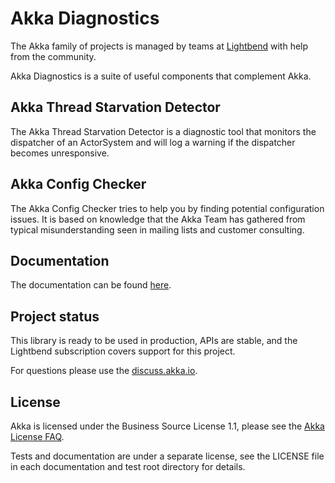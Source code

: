 # Akka Diagnostics

The Akka family of projects is managed by teams at [Lightbend](https://lightbend.com/) with help from the community.

Akka Diagnostics is a suite of useful components that complement Akka.

## Akka Thread Starvation Detector

The Akka Thread Starvation Detector is a diagnostic tool that monitors the dispatcher of an ActorSystem and will log a warning if the dispatcher becomes unresponsive.

## Akka Config Checker

The Akka Config Checker tries to help you by finding potential configuration issues. It is based on knowledge that the Akka Team has gathered from typical misunderstanding seen in mailing lists and customer consulting.

## Documentation

The documentation can be found [here](https://doc.akka.io/libraries/akka-diagnostics/current/index.html).

## Project status

This library is ready to be used in production, APIs are stable, and the Lightbend subscription covers support for this project.

For questions please use the [discuss.akka.io](https://discuss.akka.io).

## License

Akka is licensed under the Business Source License 1.1, please see the [Akka License FAQ](https://www.lightbend.com/akka/license-faq).

Tests and documentation are under a separate license, see the LICENSE file in each documentation and test root directory for details.
